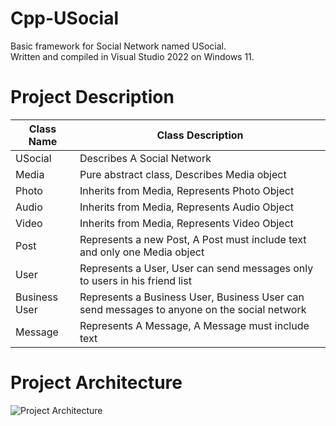 # Cpp-USocial
Basic framework for Social Network named USocial.\
Written and compiled in Visual Studio 2022 on Windows 11.

# Project Description
| Class Name | Class Description |
| --- | --- |
| USocial | Describes A Social Network |
| Media | Pure abstract class, Describes Media object |
| Photo | Inherits from Media, Represents Photo Object |
| Audio | Inherits from Media, Represents Audio Object |
| Video | Inherits from Media, Represents Video Object |
| Post | Represents a new Post, A Post must include text and only one Media object |
| User | Represents a User, User can send messages only to users in his friend list |
| Business User | Represents a Business User, Business User can send messages to anyone on the social network |
| Message | Represents A Message, A Message must include text |

# Project Architecture

![Project Architecture](https://user-images.githubusercontent.com/119053363/231515562-d06024e5-bd7b-408c-8bd5-92d108f16c70.png)
